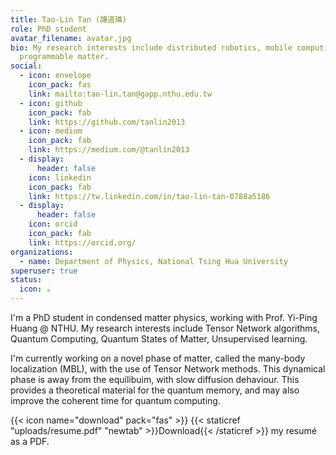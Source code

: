```yaml
---
title: Tao-Lin Tan (譚道璘)
role: PhD student
avatar_filename: avatar.jpg
bio: My research interests include distributed robotics, mobile computing and
  programmable matter.
social:
  - icon: envelope
    icon_pack: fas
    link: mailto:tao-lin.tan@gapp.nthu.edu.tw
  - icon: github
    icon_pack: fab
    link: https://github.com/tanlin2013
  - icon: medium
    icon_pack: fab
    link: https://medium.com/@tanlin2013
  - display:
      header: false
    icon: linkedin
    icon_pack: fab
    link: https://tw.linkedin.com/in/tao-lin-tan-0788a5186
  - display:
      header: false
    icon: orcid
    icon_pack: fab
    link: https://orcid.org/
organizations:
  - name: Department of Physics, National Tsing Hua University
superuser: true
status:
  icon: ☕️
---
```

I'm a PhD student in condensed matter physics, working with Prof. Yi-Ping Huang @ NTHU. My research interests include Tensor Network algorithms, Quantum Computing, Quantum States of Matter, Unsupervised learning.

I'm currently working on a novel phase of matter, called the many-body localization (MBL), with the use of Tensor Network methods. This dynamical phase is away from the equilibuim, with slow diffusion dehaviour. This provides a theoretical material for the quantum memory, and may also improve the coherent time for quantum computing.

{{< icon name="download" pack="fas" >}} {{< staticref "uploads/resume.pdf" "newtab" >}}Download{{< /staticref >}} my resumé as a PDF.